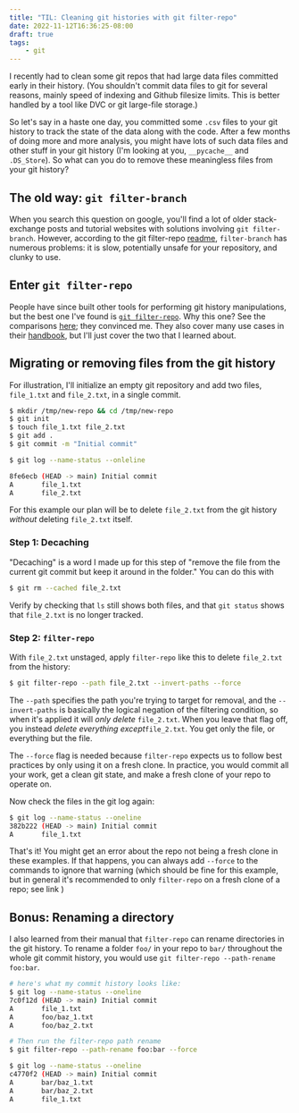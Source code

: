 ```yaml
---
title: "TIL: Cleaning git histories with git filter-repo"
date: 2022-11-12T16:36:25-08:00
draft: true
tags:
    - git
---
```


I recently had to clean some git repos that had large data files committed early in their history.
(You shouldn't commit data files to git for several reasons, mainly speed of indexing and Github filesize limits.
This is better handled by a tool like DVC or git large-file storage.)

So let's say in a haste one day, you committed some `.csv` files to your git history to track the state of the data along with the code. After a few months of doing more and more analysis, you might have lots of such data files and other stuff in your git history (I'm looking at you, `__pycache__` and `.DS_Store`). So what can you do to remove these meaningless files from your git history?

## The old way: `git filter-branch`

When you search this question on google, you'll find a lot of older stack-exchange posts and tutorial websites with solutions involving `git filter-branch`. However, according to the git filter-repo [readme](https://github.com/newren/git-filter-repo#why-filter-repo-instead-of-other-alternatives), `filter-branch` has numerous problems: it is slow, potentially unsafe for your repository, and clunky to use.


## Enter `git filter-repo`

People have since built other tools for performing git history manipulations, but the best one I've found is [`git filter-repo`](https://github.com/newren/git-filter-repo). Why this one? See the comparisons [here](https://github.com/newren/git-filter-repo#why-filter-repo-instead-of-other-alternatives); they convinced me.
They also cover many use cases in their [handbook](https://htmlpreview.github.io/?https://github.com/newren/git-filter-repo/blob/docs/html/git-filter-repo.html), but I'll just cover the two that I learned about.


## Migrating or removing files from the git history

For illustration, I'll initialize an empty git repository and add two files, `file_1.txt` and `file_2.txt`, in a single commit.

```bash
$ mkdir /tmp/new-repo && cd /tmp/new-repo
$ git init
$ touch file_1.txt file_2.txt
$ git add .
$ git commit -m "Initial commit"
```

```bash
$ git log --name-status --onleline

8fe6ecb (HEAD -> main) Initial commit
A       file_1.txt
A       file_2.txt
```

For this example our plan will be to delete `file_2.txt` from the git history _without_ deleting `file_2.txt` itself.

### Step 1: Decaching

"Decaching" is a word I made up for this step of "remove the file from the current git commit but keep it around in the folder." You can do this with

```bash
$ git rm --cached file_2.txt
```

Verify by checking that `ls` still shows both files, and that `git status` shows that `file_2.txt` is no longer tracked.

### Step 2: `filter-repo`

With `file_2.txt` unstaged, apply `filter-repo` like this to delete `file_2.txt` from the history:

```bash
$ git filter-repo --path file_2.txt --invert-paths --force
```

The `--path` specifies the path you're trying to target for removal, and the `--invert-paths` is basically the logical negation of the filtering condition, so when it's applied it will _only delete_ `file_2.txt`. When you leave that flag off, you instead _delete everything except_`file_2.txt`. You get only the file, or everything but the file.

The `--force` flag is needed because `filter-repo` expects us to follow best practices by only using it on a fresh clone. 
In practice, you would commit all your work, get a clean git state, and make a fresh clone of your repo to operate on.
<!-- todo: find the link I'm thinking of -->

Now check the files in the git log again:

```bash
$ git log --name-status --oneline                         
382b222 (HEAD -> main) Initial commit
A       file_1.txt
```

That's it! You might get an error about the repo not being a fresh clone in these examples. If that happens, you can always add `--force` to the commands to ignore that warning (which should be fine for this example,  but in general it's recommended to only `filter-repo` on a fresh clone of a repo; see link )
<!-- todo: get link -->

## Bonus: Renaming a directory

I also learned from their manual that `filter-repo` can rename directories in the git history. To rename a folder `foo/` in your repo to `bar/` throughout the whole git commit history, you would use `git filter-repo --path-rename foo:bar`.

```bash
# here's what my commit history looks like:
$ git log --name-status --oneline
7c0f12d (HEAD -> main) Initial commit
A       file_1.txt
A       foo/baz_1.txt
A       foo/baz_2.txt

# Then run the filter-repo path rename
$ git filter-repo --path-rename foo:bar --force

$ git log --name-status --oneline
c4770f2 (HEAD -> main) Initial commit
A       bar/baz_1.txt
A       bar/baz_2.txt
A       file_1.txt
```

